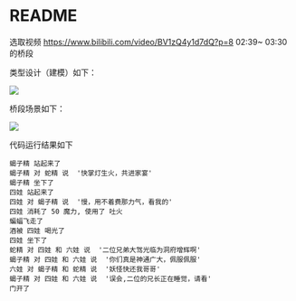 # README

选取视频 https://www.bilibili.com/video/BV1zQ4y1d7dQ?p=8 02:39~ 03:30 的桥段

类型设计（建模）如下：

![](http://www.plantuml.com/plantuml/png/TP7DJeGm4CVlF4MFUbiFdeZ9kXhZnUnXJJpFBiEcqiwGwLJT4D_T0a8nGKvC-Vq_Eco3WcZqhZWv2C7iZ-zuKeDVYbG5iqDBvwumwR6aHj6tAA1HqDoPczko-FxLlJ05HPc53u83rXKpyXmzq0hGcnzKKf0viMF9fazMS1QCpKRy68MkhZFuo2ph8BF3b6h3laLAdMjm0SlX6xUuCCcDrYwVVGvMosLb0e_bl20F1FrcDfi_K6YiSva2EgCaB473MMWHcbTEPSPHWQfvi3gzLichcOOOyD2xBc-mOrM7-_hDqlhU-l0FTj7ZL39hiI_QBGv0__bPjRlSVy9bJDuc87ht0m00)

桥段场景如下：

![](http://www.plantuml.com/plantuml/png/bLJFRn9H4Bw_l-8bN3NH9bvwC8qNZnflndXOszTAN7URxJPDRrIw5YWGgj2M7miLH42aMvMs587zP_QzVNloNt3UqgMGeAc4aEpCDzzyyysmInkwfEcRRsKaBUkgXdbnp_qnmj86tb2aDmI7dcvgwp89icQQTZ81O5dLriEgWaEFDR9zZQ358cr6HVgLkdtVJn4bo1cTczm23ZsIDmaYYXxMjx5tr1I95LNLWX2jvaLeIvBb8CJDF3TFV0P9dvGQ7tnSM9cmkJjj4LeDQmIXYSwxBqBFYIohMoyVteXVn6uxpyylcLcVGOgP14wu021waE1M72cgJh0MNdkj8mmVQhTPEkdkM6ws0Zr_3vBK-Cxj8ZszeATTKBE2eU8M6gYPSNhxJlyzGiAt6PW8JCiC4874W6QkIcPKGPMRRJgzb6j6UFVAUrUZYI8xoufuQP_53jp2xaJgt_ixGnjeM2B2eyDn1vciwekONSHuvEZ1FQ-JPJzp20dJHVqJJLBM2DIB0DI3HIoMWH7dGCIE1IJQ08q-1FOx8mAU0U3LolpyR3w7sB-m8BN7UgqP9v-HbQdyeSdIyNyvFRqCV_s1rm5YZizWJp_f35FKsAM32ltSy5eZQiITNjVfzLctJFibMYtpKPpc4ZFNC4qydtTuulpwvfOgxDXowsKlKg1NDZI0xJd35Ykbnh_-D0ktl0e8VJbaaQzmljm-XWkW7-lm_JzXtBASGU7EU6uu8HZTozciKwEbfcj-uequIEJM9TmOGk9_VKrA560LpqBPmD_s4bmVl8B-0000)

代码运行结果如下

```
蝎子精 站起来了
蝎子精 对 蛇精 说  '快掌灯生火，共进家宴'
蝎子精 坐下了
四娃 站起来了
四娃 对 蝎子精 说  '慢，用不着费那力气，看我的'
四娃 消耗了 50 魔力, 使用了 吐火
蝙蝠飞走了
酒被 四娃 喝光了
四娃 坐下了
蛇精 对 四娃 和 六娃 说  '二位兄弟大驾光临为洞府增辉啊'
蝎子精 对 四娃 和 六娃 说  '你们真是神通广大，佩服佩服'
六娃 对 蝎子精 和 蛇精 说  '妖怪快还我哥哥'
蝎子精 对 四娃 和 六娃 说  '误会,二位的兄长正在睡觉，请看'
门开了
```


